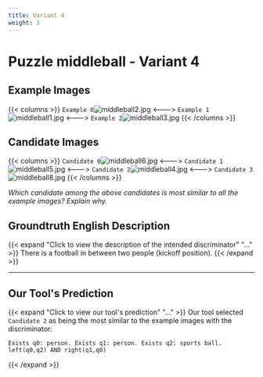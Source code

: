 ```yaml
---
title: Variant 4
weight: 3
---
```


# Puzzle middleball - Variant 4

## Example Images
{{< columns >}}
`Example 0`![middleball2.jpg](/natscene-data/images/middleball2.jpg)
<--->
`Example 1`![middleball1.jpg](/natscene-data/images/middleball1.jpg)
<--->
`Example 2`![middleball3.jpg](/natscene-data/images/middleball3.jpg)
{{< /columns >}}

## Candidate Images
{{< columns >}}
`Candidate 0`![middleball6.jpg](/natscene-data/images/middleball6.jpg)
<--->
`Candidate 1`![middleball5.jpg](/natscene-data/images/middleball5.jpg)
<--->
`Candidate 2`![middleball4.jpg](/natscene-data/images/middleball4.jpg)
<--->
`Candidate 3`![middleball8.jpg](/natscene-data/images/middleball8.jpg)
{{< /columns >}}

*Which candidate among the above candidates is most similar to all the example images? Explain why.*

## Groundtruth English Description

{{< expand "Click to view the description of the intended discriminator" "..." >}}
There is a football in between two people (kickoff position).
{{< /expand >}}

---



## Our Tool's Prediction

{{< expand "Click to view our tool's prediction" "..." >}}
Our tool selected `Candidate 2` as being the most similar to the example images with the discriminator:
```plaintext
Exists q0: person. Exists q1: person. Exists q2: sports ball. left(q0,q2) AND right(q1,q0)
```
{{< /expand >}}
